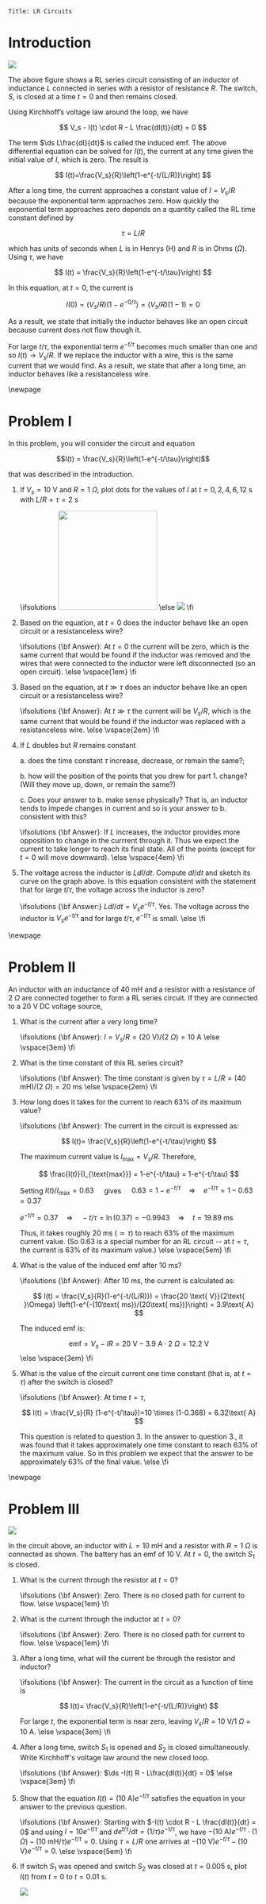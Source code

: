 ```mdextension
Title: LR Circuits
```

# Introduction

<img src="figures/LR_Series.svg">

The above figure shows a RL series circuit consisting of an inductor of inductance $L$ connected in series with a resistor of resistance $R$. The switch, $S$, is closed at a time $t = 0$ and then remains closed.

Using Kirchhoff’s voltage law around the loop, we have

$$
V_s - I(t) \cdot R - L \frac{dI(t)}{dt} = 0
$$

The term $\ds L\frac{dI}{dt}$ is called the induced emf. The above differential equation can be solved for $I(t)$, the current at any time given the initial value of $I$, which is zero. The result is

$$
I(t)=\frac{V_s}{R}\left(1-e^{-t/(L/R)}\right)
$$

After a long time, the current approaches a constant value of $I = V_s/R$ because the exponential term approaches zero. How quickly the exponential term approaches zero depends on a quantity called the RL time constant defined by

$$\tau = L/R$$

which has units of seconds when $L$ is in Henrys ($\text{H}$) and $R$ is in Ohms ($\Omega$). Using $\tau$, we have

$$
I(t) = \frac{V_s}{R}\left(1-e^{-t/\tau}\right)
$$

In this equation, at $t=0$, the current is

$$
I(0) = (V_s/R)\left(1-e^{-0/\tau}\right)=(V_s/R)\left(1-1\right)=0
$$

As a result, we state that initially the inductor behaves like an open circuit because current does not flow though it.

For large $t/\tau$, the exponential term $e^{-t/\tau}$ becomes much smaller than one and so $I(t)\rightarrow V_s/R$. If we replace the inductor with a wire, this is the same current that we would find. As a result, we state that after a long time, an inductor behaves like a resistanceless wire.

\newpage

# Problem I

In this problem, you will consider the circuit and equation

$$I(t) = \frac{V_s}{R}\left(1-e^{-t/\tau}\right)$$

that was described in the introduction.

1. If $V_s = 10\text{ V}$ and $R=1\text{ }\Omega$, plot dots for the values of $I$ at $t=0, 2, 4, 6, 12\text{ s}$ with $L/R = \tau = 2\text{ s}$ 

   \ifsolutions
   <img src="figures/I_vs_t_Solution.svg" width="200px">
   \else
   <img src="figures/I_vs_t.svg">
   \fi

2. Based on the equation, at $t=0$ does the inductor behave like an open circuit or a resistanceless wire?

   \ifsolutions
   {\bf Answer}: At $t=0$ the current will be zero, which is the same current that would be found if the inductor was removed and the wires that were connected to the inductor were left disconnected (so an open circuit).
   \else
   \vspace{1em}
   \fi

3. Based on the equation, at $t\gg \tau$ does an inductor behave like an open circuit or a resistanceless wire?

   \ifsolutions
   {\bf Answer}: At $t \gg \tau$ the current will be $V_s/R$, which is the same current that would be found if the inductor was replaced with a resistanceless wire.
   \else
   \vspace{2em}
   \fi
    
3. If $L$ doubles but $R$ remains constant
    
   a. does the time constant $\tau$ increase, decrease, or remain the same?;
    
   b. how will the position of the points that you drew for part 1. change? (Will they move up, down, or remain the same?) 

   c. Does your answer to b. make sense physically? That is, an inductor tends to impede changes in current and so is your answer to b. consistent with this? 

   \ifsolutions
   {\bf Answer}: If $L$ increases, the inductor provides more opposition to change in the currrent through it. Thus we expect the current to take longer to reach its final state. All of the points (except for $t=0$ will move downward).
   \else
   \vspace{4em}
   \fi

4. The voltage across the inductor is $LdI/dt$. Compute $dI/dt$ and sketch its curve on the graph above. Is this equation consistent with the statement that for large $t/\tau$, the voltage across the inductor is zero?

   \ifsolutions
    {\bf Answer:} $LdI/dt = V_se^{-t/\tau}$. Yes. The voltage across the inductor is $V_se^{-t/\tau}$ and for large $t/\tau$, $e^{-t/\tau}$ is small.
   \else
   \fi

\newpage

# Problem II

An inductor with an inductance of $40\text{ mH}$ and a resistor with a resistance of $2\text{ }\Omega$ are connected together to form a RL series circuit. If they are connected to a $20\text{ V}$ DC voltage source,

1. What is the current after a very long time?

   \ifsolutions
   {\bf Answer}: $I = V_s/R=(20\text{ V})/(2\text{ }\Omega) = 10\text{ A}$
   \else
   \vspace{3em}
   \fi

2. What is the time constant of this RL series circuit?

   \ifsolutions
   {\bf Answer}: The time constant is given by $\tau = L/R = (40\text{ mH})/(2\text{ }\Omega) = 20 \text{ ms}$
   \else
   \vspace{2em}
   \fi

3. How long does it takes for the current to reach $63$\% of its maximum value?

   \ifsolutions
   {\bf Answer}: The current in the circuit is expressed as:

   $$
   I(t)=  \frac{V_s}{R}\left(1-e^{-t/\tau}\right)
   $$

   The maximum current value is $I_{\text{max}}=V_s/R$. Therefore,

   $$
   \frac{I(t)}{I_{\text{max}}} = 1-e^{-t/\tau} = 1-e^{-t/\tau}
   $$

   Setting $I(t)/I_{\text{max}} =0.63\quad$ gives $\quad0.63 = 1-e^{-t/\tau}\quad\Rightarrow\quad e^{-t/\tau} = 1-0.63 = 0.37$

   $e^{-t/\tau} = 0.37\quad\Rightarrow\quad -t/\tau = \ln(0.37)=-0.9943\quad\Rightarrow\quad t = 19.89\text{ ms}$

   Thus, it takes roughly $20\text{ ms}$ ($\simeq \tau$) to reach $63$\% of the maximum current value. (So $0.63$ is a special number for an RL circuit -- at $t=\tau$, the current is $63$\% of its maximum value.)
   \else
   \vspace{5em}
   \fi

4. What is the value of the induced emf after $10\text{ ms}$?

   \ifsolutions
   {\bf Answer}: After 10 ms, the current is calculated as:

   $$
   I(t) = \frac{V_s}{R}(1-e^{-t/(L/R)}) = \frac{20 \text{ V}}{2\text{ }\Omega} \left(1-e^{-(10\text{ ms})/(20\text{ ms})}\right) = 3.9\text{ A} 
   $$

   The induced emf is:

   $$
   \text{emf} = V_s - IR= 20\text{ V} - 3.9\text{ A} \cdot 2~\Omega=12.2\text{ V} 
   $$
   \else
   \vspace{3em}
   \fi

5. What is the value of the circuit current one time constant (that is, at $t=\tau$) after the switch is closed?

   \ifsolutions
   {\bf Answer}: At time $t = \tau$,

   $$
   I(t) =  \frac{V_s}{R} (1-e^{-t/\tau})=10 \times (1-0.368) = 6.32\text{ A}
   $$

   This question is related to question 3. In the answer to question 3., it was found that it takes approximately one time constant to reach $63$\% of the maximum value. So in this problem we expect that the answer to be approximately $63$\% of the final value.
   \else
   \fi

\newpage

# Problem III

<img src="figures/LR_Two_Switches.svg">

In the circuit above, an inductor with $L=10\text{ mH}$ and a resistor with $R=1\text{ }\Omega$ is connected as shown. The battery has an emf of $10\text{ V}$. At $t=0$, the switch $S_1$ is closed.


1. What is the current through the resistor at $t=0$?

   \ifsolutions
   {\bf Answer}: Zero. There is no closed path for current to flow.
   \else
   \vspace{1em}
   \fi

2. What is the current through the inductor at $t=0$?

   \ifsolutions
   {\bf Answer}: Zero. There is no closed path for current to flow.
   \else
   \vspace{1em}
   \fi

3. After a long time, what will the current be through the resistor and inductor?

   \ifsolutions
   {\bf Answer}: The current in the circuit as a function of time is

   $$
   I(t)=  \frac{V_s}{R}\left(1-e^{-t/(L/R)}\right)
   $$

   For large $t$, the exponential term is near zero, leaving $V_s/R=10\text{ V}/1 \text{ }\Omega$ = $10\text{ A}$.
   \else
   \vspace{3em}
   \fi

4. After a long time, switch $S_1$ is opened and $S_2$ is closed simultaneously. Write Kirchhoff's voltage law around the new closed loop.

   \ifsolutions
   {\bf Answer}: $\ds -I(t) R - L\frac{dI(t)}{dt} = 0$
   \else
   \vspace{3em}
   \fi

5. Show that the equation $I(t)=(10\text{ A})e^{-t/\tau}$ satisfies the equation in your answer to the previous question.

   \ifsolutions
   {\bf Answer}: Starting with
   $-I(t) \cdot R - L \frac{dI(t)}{dt} = 0$
   and using $I=10e^{-t/\tau}$ and $d e^{t/\tau}/dt=(1/\tau) e^{-t/\tau}$,
   we have
   $-(10\text{ A})e^{-t/\tau} \cdot (1\text{ }\Omega) - (10\text{ mH}/\tau)e^{-t/\tau} = 0$.
   Using $\tau = L/R$ one arrives at
   $-(10\text{ V})e^{-t/\tau} - (10\text{ V})e^{-t/\tau} = 0$.
   \else
   \vspace{5em}
   \fi

6. If switch $S_1$ was opened and switch $S_2$ was closed at $t=0.005\text{ s}$, plot $I(t)$ from $t=0$ to $t=0.01\text{ s}$.

    <img src="figures/I_vs_t.svg">
